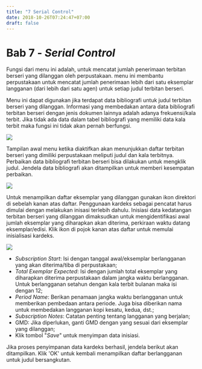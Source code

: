```yaml
---
title: "7 Serial Control"
date: 2018-10-26T07:24:47+07:00
draft: false
---
```

# Bab 7 - _Serial Control_

Fungsi dari menu ini adalah, untuk mencatat jumlah penerimaan terbitan berseri yang dilanggan oleh perpustakaan. menu ini membantu perpustakaan untuk mencatat jumlah penerimaan lebih dari satu eksemplar langganan (dari lebih dari satu agen) untuk setiap judul terbitan berseri.

Menu ini dapat digunakan jika terdapat data bibliografi untuk judul terbitan berseri yang dilanggan. Informasi yang membedakan antara data bibliografi terbitan berseri dengan jenis dokumen lainnya adalah adanya frekuensi/kala terbit. Jika tidak ada data dalam tabel bibliografi yang memiliki data kala terbit maka fungsi ini tidak akan pernah berfungsi.

![](/assets/Serial-Control-Biblio.png)

Tampilan awal menu ketika diaktifkan akan menunjukkan daftar terbitan berseri yang dimiliki perpustakaan meliputi judul dan kala terbitnya. Perbaikan data bibliografi terbitan berseri bisa dilakukan untuk mengklik judul. Jendela data bibliografi akan ditampilkan untuk memberi kesempatan perbaikan.

![](/assets/Serial-Control-1.jpg)

Untuk menampilkan daftar eksemplar yang dilanggan gunakan ikon direktori di sebelah kanan atas daftar. Penggunaan kardeks sebagai pencatat harus dimulai dengan melakukan inisasi terlebih dahulu. Inisiasi data kedatangan terbitan berseri yang dilanggan dimaksudkan untuk mengidentifikasi awal jumlah eksemplar yang diharapkan akan diterima, perkiraan waktu datang eksemplar/edisi. Klik ikon di pojok kanan atas daftar untuk memulai inisialisasi kardeks.

![](/assets/Serial-Control-2.jpg)

* _Subscription Start_: Isi dengan tanggal awal/eksemplar berlangganan yang akan diterima/tiba di perpustakaan;
* _Total Exemplar Expected_: Isi dengan jumlah total eksemplar yang diharapkan diterima perpustakaan dalam jangka waktu berlangganan. Untuk berlangganan setahun dengan kala terbit bulanan maka isi dengan 12;
* _Period Name_: Berikan penamaan jangka waktu berlangganan untuk memberikan pembedaan antara periode. Juga bisa diberikan nama untuk membedakan langganan kopi kesatu, kedua, dst.;
* _Subscription Notes_: Catatan penting tentang langganan yang berjalan;
* GMD: Jika diperlukan, ganti GMD dengan yang sesuai dari eksemplar yang dilanggan;
* Klik tombol "_Save_" untuk menyimpan data inisiasi.

Jika proses penyimpanan data kardeks berhasil, jendela berikut akan ditampilkan. Klik 'OK' untuk kembali menampilkan daftar berlangganan untuk judul bersangkutan.